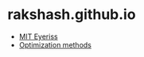 # rakshash.github.io

* [MIT Eyeriss](http://eyeriss.mit.edu/)
* [Optimization methods](http://apmonitor.com/me575/index.php/Main/BookChapters)
